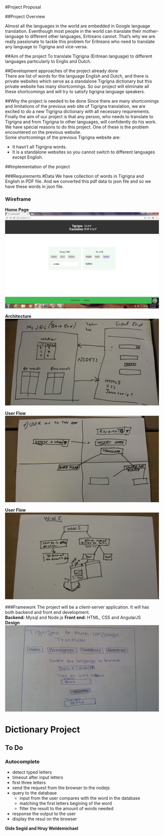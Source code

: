 #Project Proposal 

##Project Overview

Almost all the languages in the world are embedded in Google language translation. Eventhough most people in the world can translate their mother-language to different other languages, Eritreans cannot. That’s why we are really passionate to tackle this problem for Eritreans who need to translate any language to Tigrigna and vice-versa.

##Aim of the project
To translate Tigrigna (Eritrean language) to different languages particularly to Englis and Dutch.

##Development approaches of the project already done  
There are list of words for the language English and Dutch, and there is private websites which serve as a standalone Tigrigna dictionary but this private  website has many shortcomings. So our project will eliminate all these shortcomings and will try to satisfy tigrigna language speakers.

##Why the project is needed to be done
Since there are many shortcomings and limitations of the previous web site of Tigrigna translation, we are excited to do a new Tigrigna dictionary with all necessary requirements.  
Finally the aim of our project is that any person, who needs to translate to Tigrigna and from Tigrigna to other languages, will confidently do his work.
We have special reasons to do this project. One of these is the problem encountered on the previous website.  
Some shortcomings of the previous Tigrigna website are:
*  It  hasn’t all Tigrigna words.
*  It is a standalone websites so you cannot switch to different languages except English. 

##Implementation of the project

###Requirements
#Data
We have collection of words in Tigrigna and English in PDF file.
And we converted this pdf data to json file and so we have these words in json file.


### Wireframe

**Home Page**
![Home Page](public/images/frontEnd.jpg)

**Architecture**
![User Flow](public/images/Architecture.jpg)

**User Flow**
![User Flow](public/images/UserInteraction_01.jpg)

**User Flow**
![User Flow](public/images/UserInteraction_02.jpg)

###Framework
The project will be a client-server application. It will has both backend and front end development.  
**Backend:**
Mysql and Node.js
**Front end:**
HTML, CSS and AngularJS   
**Design**
![User Flow](public/images/sketch.jpg )

# Dictionary Project

## To Do

### Autocomplete

- detect typed letters
- timeout after input letters 
- first three letters
- send the request from the browser to the nodejs 
- query to the database
  - input from the user compares with the word in the database
  - matching the first letters begining of the word
  - filter the result to the amount of words needed
- response the output to the user
- display the resul on the browser

**Gide Segid and Hruy Weldemichael**
